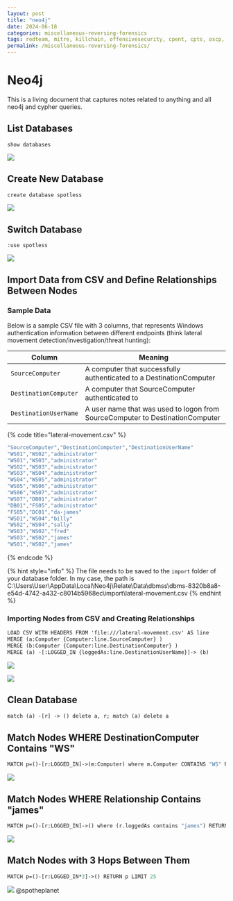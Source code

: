 ```yaml
---
layout: post
title: "neo4j"
date: 2024-06-18
categories: miscellaneous-reversing-forensics
tags: redteam, mitre, killchain, offensivesecurity, cpent, cpts, oscp, exploit
permalink: /miscellaneous-reversing-forensics/
---
```


# Neo4j

This is a living document that captures notes related to anything and all neo4j and cypher queries.

## List Databases

```
show databases 
```

![](<../.gitbook/assets/image (732).png>)

## Create New Database

```graphql
create database spotless
```

![](<../.gitbook/assets/image (731).png>)

## Switch Database

```
:use spotless
```

![](<../.gitbook/assets/image (733).png>)

## Import Data from CSV and Define Relationships Between Nodes

### Sample Data

Below is a sample CSV file with 3 columns, that represents Windows authentication information between different endpoints (think lateral movement detection/investigation/threat hunting):

| Column                | Meaning                                                                       |
| --------------------- | ----------------------------------------------------------------------------- |
| `SourceComputer`      | A computer that successfully authenticated to a DestinationComputer           |
| `DestinationComputer` | A computer that SourceComputer authenticated to                               |
| `DestinationUserName` | A user name that was used to logon from SourceComputer to DestinationComputer |

{% code title="lateral-movement.csv" %}
```scala
"SourceComputer","DestinationComputer","DestinationUserName"
"WS01","WS02","administrator"
"WS01","WS03","administrator"
"WS02","WS03","administrator"
"WS03","WS04","administrator"
"WS04","WS05","administrator"
"WS05","WS06","administrator"
"WS06","WS07","administrator"
"WS07","DB01","administrator"
"DB01","FS05","administrator"
"FS05","DC01","da-james"
"WS01","WS04","billy"
"WS02","WS04","sally"
"WS03","WS02","fred"
"WS03","WS02","james"
"WS01","WS02","james"
```
{% endcode %}

{% hint style="info" %}
The file needs to be saved to the `import` folder of your database folder. In my case, the path is C:\Users\User\AppData\Local\Neo4j\Relate\Data\dbmss\dbms-8320b8a8-e54d-4742-a432-c8014b5968ec\import\lateral-movement.csv
{% endhint %}

### Importing Nodes from CSV and Creating Relationships

```graphql
LOAD CSV WITH HEADERS FROM 'file:///lateral-movement.csv' AS line
MERGE (a:Computer {Computer:line.SourceComputer} )
MERGE (b:Computer {Computer:line.DestinationComputer} )
MERGE (a) -[:LOGGED_IN {loggedAs:line.DestinationUserName}]-> (b)
```

![](<../.gitbook/assets/image (735).png>)

![](<../.gitbook/assets/image (736).png>)

## Clean Database

```graphql
match (a) -[r] -> () delete a, r; match (a) delete a
```

## Match Nodes WHERE DestinationComputer Contains "WS"

```graphql
MATCH p=()-[r:LOGGED_IN]->(m:Computer) where m.Computer CONTAINS "WS" RETURN p LIMIT 25
```

![](<../.gitbook/assets/image (737).png>)

## Match Nodes WHERE Relationship Contains "james"

```graphql
MATCH p=()-[r:LOGGED_IN]->() where (r.loggedAs contains "james") RETURN p LIMIT 25
```

![](<../.gitbook/assets/image (741).png>)

## Match Nodes with 3 Hops Between Them

```graphql
MATCH p=()-[r:LOGGED_IN*3]->() RETURN p LIMIT 25
```

![](<../.gitbook/assets/image (740).png>)
@spotheplanet
